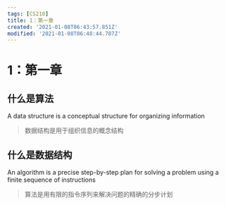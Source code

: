 ```yaml
---
tags: [CS210]
title: 1：第一章
created: '2021-01-08T06:43:57.851Z'
modified: '2021-01-08T06:48:44.787Z'
---
```


# 1：第一章

## 什么是算法
A data structure is a conceptual structure for organizing information 
> 数据结构是用于组织信息的概念结构
## 什么是数据结构
An algorithm is a precise step-by-step plan for solving a problem using a finite sequence of instructions
> 算法是用有限的指令序列来解决问题的精确的分步计划

